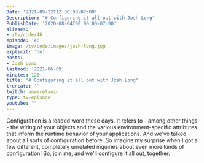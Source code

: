 ```yaml
---
Date: '2021-09-22T12:00:00-07:00'
Description: "# Configuring it all out with Josh Long"
PublishDate: '2020-08-04T00:00:00-07:00'
aliases:
- /tv/code/46
episode: '46'
image: /tv/code/images/josh-long.jpg
explicit: 'no'
hosts:
- Josh Long
lastmod: '2021-06-09'
minutes: 120
title: "# Configuring it all out with Josh Long"
truncate: ''
twitch: vmwaretanzu
type: tv-episode
youtube: ""
---
```


Configuration is a loaded word these days. It refers to - among other things - the wiring of your objects and the various environment-specific attributes that inform the runtime behavior of your applications. And we've talked about all sorts of configuration before. So imagine my surprise when I got a few different, completely unrelated inquiries about even more kinds of configuration! So, join me, and we'll configure it all out, together. 